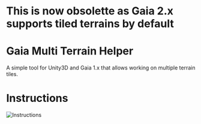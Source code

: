 # This is now obsolette as Gaia 2.x supports tiled terrains by default

# Gaia Multi Terrain Helper
A simple tool for Unity3D and Gaia 1.x that allows working on multiple terrain tiles.

# Instructions
![Instructions](https://i.imgur.com/njwksEQ.png)
